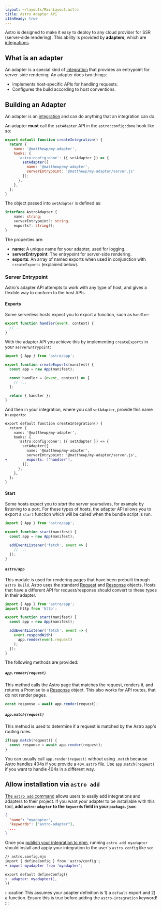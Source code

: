 ```yaml
---
layout: ~/layouts/MainLayout.astro
title: Astro Adapter API
i18nReady: true
---
```


Astro is designed to make it easy to deploy to any cloud provider for SSR (server-side rendering). This ability is provided by __adapters__, which are [integrations](/en/reference/integrations-reference/).

## What is an adapter

An adapter is a special kind of [integration](/en/reference/integrations-reference/) that provides an entrypoint for server-side rendering. An adapter does two things:

- Implements host-specific APIs for handling requests.
- Configures the build according to host conventions.

## Building an Adapter

An adapter is an [integration](/en/reference/integrations-reference/) and can do anything that an integration can do.

An adapter __must__ call the `setAdapter` API in the `astro:config:done` hook like so:

```js
export default function createIntegration() {
  return {
    name: '@matthewp/my-adapter',
    hooks: {
      'astro:config:done': ({ setAdapter }) => {
        setAdapter({
          name: '@matthewp/my-adapter',
          serverEntrypoint: '@matthewp/my-adapter/server.js'
        });
      },
    },
  };
}
```

The object passed into `setAdapter` is defined as:

```ts
interface AstroAdapter {
	name: string;
	serverEntrypoint?: string;
	exports?: string[];
}
```

The properties are:

* __name__: A unique name for your adapter, used for logging.
* __serverEntrypoint__: The entrypoint for server-side rendering.
* __exports__: An array of named exports when used in conjunction with `createExports` (explained below).

### Server Entrypoint

Astro's adapter API attempts to work with any type of host, and gives a flexible way to conform to the host APIs.

#### Exports

Some serverless hosts expect you to export a function, such as `handler`:

```js
export function handler(event, context) {
  // ...
}
```

With the adapter API you achieve this by implementing `createExports` in your `serverEntrypoint`:

```js
import { App } from 'astro/app';

export function createExports(manifest) {
  const app = new App(manifest);

  const handler = (event, context) => {
    // ...
  };

  return { handler };
}
```

And then in your integration, where you call `setAdapter`, provide this name in `exports`:

```diff
export default function createIntegration() {
  return {
    name: '@matthewp/my-adapter',
    hooks: {
      'astro:config:done': ({ setAdapter }) => {
        setAdapter({
          name: '@matthewp/my-adapter',
          serverEntrypoint: '@matthewp/my-adapter/server.js',
+         exports: ['handler'],
        });
      },
    },
  };
}
```

#### Start

Some hosts expect you to *start* the server yourselves, for example by listening to a port. For these types of hosts, the adapter API allows you to export a `start` function which will be called when the bundle script is run.

```js
import { App } from 'astro/app';

export function start(manifest) {
  const app = new App(manifest);

  addEventListener('fetch', event => {
    // ...
  });
}
```

#### `astro/app`

This module is used for rendering pages that have been prebuilt through `astro build`. Astro uses the standard [Request](https://developer.mozilla.org/en-US/docs/Web/API/Request) and [Response](https://developer.mozilla.org/en-US/docs/Web/API/Response) objects. Hosts that have a different API for request/response should convert to these types in their adapter.

```js
import { App } from 'astro/app';
import http from 'http';

export function start(manifest) {
  const app = new App(manifest);

  addEventListener('fetch', event => {
    event.respondWith(
      app.render(event.request)
    );
  });
}
```

The following methods are provided:

##### `app.render(request)`

This method calls the Astro page that matches the request, renders it, and returns a Promise to a [Response](https://developer.mozilla.org/en-US/docs/Web/API/Response) object. This also works for API routes, that do not render pages.

```js
const response = await app.render(request);
```

##### `app.match(request)`

This method is used to determine if a request is matched by the Astro app's routing rules.

```js
if(app.match(request)) {
  const response = await app.render(request);
}
```

You can usually call `app.render(request)` without using `.match` because Astro handles 404s if you provide a `404.astro` file. Use `app.match(request)` if you want to handle 404s in a different way.

## Allow installation via `astro add`

[The `astro add` command](/en/reference/cli-reference/#astro-add) allows users to easily add integrations and adapters to their project. If you want _your_ adapter to be installable with this tool, **add `astro-adapter` to the `keywords` field in your `package.json`**:

```json
{
  "name": "myadapter",
  "keywords": ["astro-adapter"],
  ...
}
```

Once you [publish your integration to npm](https://docs.npmjs.com/cli/v8/commands/npm-publish), running `astro add myadapter` should install and apply your integration to the user's `astro.config` like so:

```diff
// astro.config.mjs
import { defineConfig } from 'astro/config';
+ import myadapter from 'myadapter';

export default defineConfig({
+  adapter: myadapter(),
})
```

:::caution
This assumes your adapter definition is 1) a `default` export and 2) a function. Ensure this is true before adding the `astro-integration` keyword!
:::
